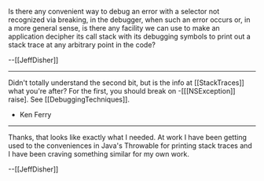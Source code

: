 

Is there any convenient way to debug an error with a selector not recognized via breaking, in the debugger, when such an error occurs or, in a more general sense, is there any facility we can use to make an application decipher its call stack with its debugging symbols to print out a stack trace at any arbitrary point in the code?

--[[JeffDisher]]

----

Didn't totally understand the second bit, but is the info at [[StackTraces]] what you're after?  For the first, you should break on -[[[NSException]] raise].  See [[DebuggingTechniques]].  

- Ken Ferry

----

Thanks, that looks like exactly what I needed.  At work I have been getting used to the conveniences in Java's Throwable for printing stack traces and I have been craving something similar for my own work.

--[[JeffDisher]]
